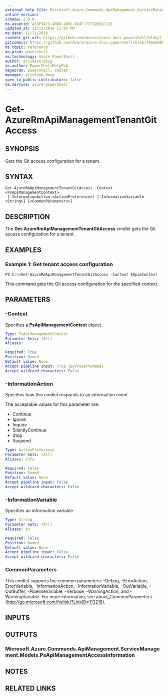 ```yaml
---
external help file: Microsoft.Azure.Commands.ApiManagement.ServiceManagement.dll-Help.xml
online version: 
schema: 2.0.0
ms.assetid: A33F9473-4BDD-409C-924F-FCF82865711E
updated_at: 11/11/2016 11:03 PM
ms.date: 11/11/2016
content_git_url: https://github.com/Azure/azure-docs-powershell/blob/live/azureps-cmdlets-docs/ResourceManager/AzureRM.ApiManagement/v2.1.0/Get-AzureRmApiManagementTenantGitAccess.md
gitcommit: https://github.com/Azure/azure-docs-powershell/blob/79eeb985ea480979357fb4695832a0c3d29a48bf/azureps-cmdlets-docs/ResourceManager/AzureRM.ApiManagement/v2.1.0/Get-AzureRmApiManagementTenantGitAccess.md
ms.topic: reference
ms.prod: powershell
ms.technology: Azure PowerShell
author: erickson-doug
ms.author: PowerShellHelpPub
keywords: powershell, cmdlet
manager: erickson-doug
open_to_public_contributors: false
ms.service: azure-powershell
---
```


# Get-AzureRmApiManagementTenantGitAccess

## SYNOPSIS
Gets the Git access configuration for a tenant.

## SYNTAX

```
Get-AzureRmApiManagementTenantGitAccess -Context <PsApiManagementContext>
 [-InformationAction <ActionPreference>] [-InformationVariable <String>] [<CommonParameters>]
```

## DESCRIPTION
The **Get-AzureRmApiManagementTenantGitAccess** cmdlet gets the Git access configuration for a tenant.

## EXAMPLES

### Example 1: Get tenant access configuration
```
PS C:\>Get-AzureRmApiManagementTenantGitAccess -Context $ApimContext
```

This command gets the Git access configuration for the specified context.

## PARAMETERS

### -Context
Specifies a **PsApiManagementContext** object.

```yaml
Type: PsApiManagementContext
Parameter Sets: (All)
Aliases: 

Required: True
Position: Named
Default value: None
Accept pipeline input: True (ByPropertyName)
Accept wildcard characters: False
```

### -InformationAction
Specifies how this cmdlet responds to an information event.

The acceptable values for this parameter are:

- Continue
- Ignore
- Inquire
- SilentlyContinue
- Stop
- Suspend

```yaml
Type: ActionPreference
Parameter Sets: (All)
Aliases: infa

Required: False
Position: Named
Default value: None
Accept pipeline input: False
Accept wildcard characters: False
```

### -InformationVariable
Specifies an information variable.

```yaml
Type: String
Parameter Sets: (All)
Aliases: iv

Required: False
Position: Named
Default value: None
Accept pipeline input: False
Accept wildcard characters: False
```

### CommonParameters
This cmdlet supports the common parameters: -Debug, -ErrorAction, -ErrorVariable, -InformationAction, -InformationVariable, -OutVariable, -OutBuffer, -PipelineVariable, -Verbose, -WarningAction, and -WarningVariable. For more information, see about_CommonParameters (http://go.microsoft.com/fwlink/?LinkID=113216).

## INPUTS

## OUTPUTS

### Microsoft.Azure.Commands.ApiManagement.ServiceManagement.Models.PsApiManagementAccessInformation

## NOTES

## RELATED LINKS


